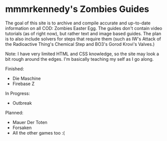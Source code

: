 # mmmrkennedy's Zombies Guides
The goal of this site is to archive and compile accurate and up-to-date information on all COD: Zombies Easter Egg.
The guides don't contain video tutorials (as of right now), but rather text and image based guides. 
The plan is to also include solvers for steps that require them (such as IW's Attack of the Radioactive Thing's Chemical Step and BO3's Gorod Krovi's Valves.)

Note: I have very limited HTML and CSS knowledge, so the site may look a bit rough around the edges. I'm basically teaching my self as I go along.

Finished:
- Die Maschine
- Firebase Z

In Progress:
- Outbreak

Planned:
- Mauer Der Toten
- Forsaken
- All the other games too :(

